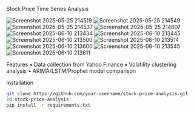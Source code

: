 Stock Price Time Series Analysis

![Screenshot 2025-05-25 214519](https://github.com/user-attachments/assets/46be170c-46c9-46f9-b0ca-ca5a4c435703)
![Screenshot 2025-05-25 214549](https://github.com/user-attachments/assets/950494cb-c5fa-4a75-8a9b-b2537d8d20a9)
![Screenshot 2025-05-25 214537](https://github.com/user-attachments/assets/7217b065-9883-462a-814f-11d25bf648d0)
![Screenshot 2025-05-25 214607](https://github.com/user-attachments/assets/d0b4df28-7d1d-484d-93ba-3216cb18a293)
![Screenshot 2025-06-10 213434](https://github.com/user-attachments/assets/6598981b-53bd-4305-b12d-1b757a989916)
![Screenshot 2025-06-10 213445](https://github.com/user-attachments/assets/82f400fe-7ecd-418c-b9da-278e38a99b1a)
![Screenshot 2025-06-10 213500](https://github.com/user-attachments/assets/181efa70-6e49-46c6-8586-6ef70d729e1c)
![Screenshot 2025-06-10 213514](https://github.com/user-attachments/assets/025b3d9e-0a27-4734-8456-4a13828e4ec6)
![Screenshot 2025-06-10 213600](https://github.com/user-attachments/assets/b7347b4e-5a35-4f9d-9b43-4539cabbcaf4)
![Screenshot 2025-06-10 213545](https://github.com/user-attachments/assets/14097af9-6452-442d-8cde-18c99f4596cc)
![Screenshot 2025-06-10 213611](https://github.com/user-attachments/assets/065127b0-be07-44a4-a5a1-6f61cd97a008)




Features
• Data collection from Yahoo Finance
• Volatility clustering analysis
• ARIMA/LSTM/Prophet model comparison


Installation
```bash
git clone https://github.com/your-username/stock-price-analysis.git
cd stock-price-analysis
pip install -r requirements.txt
